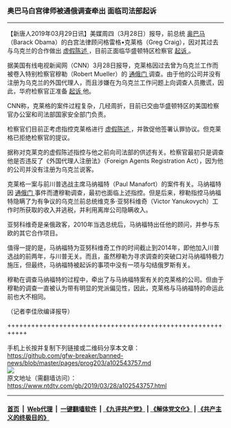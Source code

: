 ### 奥巴马白宫律师被通俄调查牵出 面临司法部起诉
------------------------

<div class="post_content" itemprop="articleBody">
 <p>
  【新唐人2019年03月29日讯】美媒周四（3月28日）报导，前总统
  <a href="https://www.ntdtv.com/gb/奥巴马.htm">
   奥巴马
  </a>
  （Barack Obama）的白宫法律顾问格雷格•克莱格（Greg Craig），因对其过去与乌克兰的合作做出
  <a href="https://www.ntdtv.com/gb/虚假陈述.htm">
   虚假陈述
  </a>
  ，目前正面临华盛顿特区检察官
  <a href="https://www.ntdtv.com/gb/起诉.htm">
   起诉
  </a>
  。
 </p>
 <p>
  据美国有线电视新闻网（CNN）3月28日报导，克莱格因过去曾为乌克兰工作而被卷入特别检察官穆勒（Robert Mueller）的
  <a href="https://www.ntdtv.com/gb/通俄门.htm">
   通俄门
  </a>
  调查。由于他的公司并没有注册为乌克兰的外国代理人，而且涉嫌在为乌克兰工作问题上向调查人员撒谎，因此，华府检察官正准备
  <a href="https://www.ntdtv.com/gb/起诉.htm">
   起诉
  </a>
  他。
 </p>
 <p>
  CNN称，克莱格的案件过程复杂，几经周折，目前已交由华盛顿特区的美国检察官办公室和司法部国家安全部门负责。
 </p>
 <p>
  检察官们目前正考虑指控克莱格进行
  <a href="https://www.ntdtv.com/gb/虚假陈述.htm">
   虚假陈述
  </a>
  ，并敦促他签署认罪协议。但克莱格已拒绝检察官的提议。
 </p>
 <p>
  据称对克莱克的虚假陈述指控与他之前向司法部的供述有关。检察官最初只是调查他是否违反了《外国代理人注册法》（Foreign Agents Registration Act），因为他的公司并没有注册为乌克兰说客。
 </p>
 <p>
  克莱格一案与前川普选战主席马纳福特（Paul Manafort）的案件有关。马纳福特因
  <a href="https://www.ntdtv.com/gb/通俄门.htm">
   通俄门
  </a>
  事件而遭穆勒调查，最初也面临上述指控。但是后来，穆勒指控马纳福特隐瞒了为有争议的乌克兰前总统维克多‧亚努科维奇（Victor Yanukovych）工作时所获取的收入并逃税，并利用离岸公司隐瞒收入。
 </p>
 <p>
  亚努科维奇是亲俄政客，2010年当选总统后，马纳福特出任他的顾问，并参与东欧的其它合作项目。
 </p>
 <p>
  值得一提的是，马纳福特为亚努科维奇工作的时间截止到2014年，即他加入川普选战的前两年，与川普无关。而且，虽然穆勒为寻求调查的突破口对马纳福特极力施压，但最终，马纳福特被起诉的事项中没有一项与勾结俄罗斯有关。
 </p>
 <p>
  穆勒在调查马纳福特的过程中，牵出了与马纳福特案有关的克莱格的公司。但由于穆勒的调查一直被认为带有明显的党派偏见性，因此，克莱格与马纳福特的命运此前也大不相同。
 </p>
 <p>
  （记者李佳欣编译报导）
 </p>
 <div class="single_ad">
 </div>
</div>

+++++++++++++++++++++++++++++++++++++++++++++++++++++++++++<br/><br/>
手机上长按并复制下列链接或二维码分享本文章：<br/>
https://github.com/gfw-breaker/banned-news/blob/master/pages/prog203/a102543757.md <br/>
<a href='https://github.com/gfw-breaker/banned-news/blob/master/pages/prog203/a102543757.md'><img src='https://github.com/gfw-breaker/banned-news/blob/master/pages/prog203/a102543757.md.png'/></a> <br/>
原文地址（需翻墙访问）：https://www.ntdtv.com/gb/2019/03/28/a102543757.html


------------------------
#### [首页](https://github.com/gfw-breaker/banned-news/blob/master/README.md) &nbsp;|&nbsp; [Web代理](https://github.com/labour-camp/helloworld) &nbsp;|&nbsp; [一键翻墙软件](https://github.com/gfw-breaker/nogfw/blob/master/README.md) &nbsp;| [《九评共产党》](https://github.com/gfw-breaker/9ping.md/blob/master/README.md#九评之一评共产党是什么) | [《解体党文化》](https://github.com/gfw-breaker/jtdwh.md/blob/master/README.md) | [《共产主义的终极目的》](https://github.com/gfw-breaker/gczydzjmd.md/blob/master/README.md)


